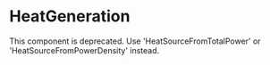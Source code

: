 # HeatGeneration

This component is deprecated. Use 'HeatSourceFromTotalPower' or 'HeatSourceFromPowerDensity' instead.
